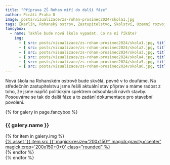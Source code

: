 ```yaml
---
title: "Příprava ZŠ Rohan míří do další fáze"
author: Piráti Praha 8
image: posts/vizualizace/zs-rohan-prosinec2024/skola1.jpg
tags: [Karlín, Rohanský ostrov, Zastupitelstvo, Školství, Územní rozvoj, Základní škola Rohan]
fancybox:
  - name: Takhle bude nová škola vypadat. Co na ní říkáte?
    img:
      - { src: posts/vizualizace/zs-rohan-prosinec2024/skola1.jpg, title: Návrh od studia IGLOO ARCHITEKTI }
      - { src: posts/vizualizace/zs-rohan-prosinec2024/skola2.jpg, title: Návrh od studia IGLOO ARCHITEKTI }
      - { src: posts/vizualizace/zs-rohan-prosinec2024/skola3.jpg, title: Návrh od studia IGLOO ARCHITEKTI }
      - { src: posts/vizualizace/zs-rohan-prosinec2024/skola4.jpg, title: Návrh od studia IGLOO ARCHITEKTI }
      - { src: posts/vizualizace/zs-rohan-prosinec2024/skola5.jpg, title: Návrh od studia IGLOO ARCHITEKTI }
      - { src: posts/vizualizace/zs-rohan-prosinec2024/skola6.jpg, title: Návrh od studia IGLOO ARCHITEKTI }
---
```


Nová škola na Rohanském ostrově bude skvělá, pevně v to doufáme. Na středečním zastupitelstvu jsme řešili aktuální stav příprav a máme radost z toho, že jsme napříč politickým spektrem odsouhlasili návrh stavby. Posouváme se tak do další fáze a to zadání dokumentace pro stavební povolení.

{% for galery in page.fancybox %}
<div class="mt-4">
  <h3>{{ galery.name }}</h3>
  <div class="grid grid-cols-4 gap-4">
  {% for item in galery.img %}
    <div class="">
      <a data-fancybox="gallery" href="{% asset '{{ item.src }}' @path %}" data-caption="{{ item.title }}">{% asset '{{ item.src }}' magick:resize='200x150^' magick:gravity='center' magick:crop='200x150+0+0' class="rounded" %}</a>
    </div>
  {% endfor %}
  </div>
</div>
{% endfor %}
<br/>
